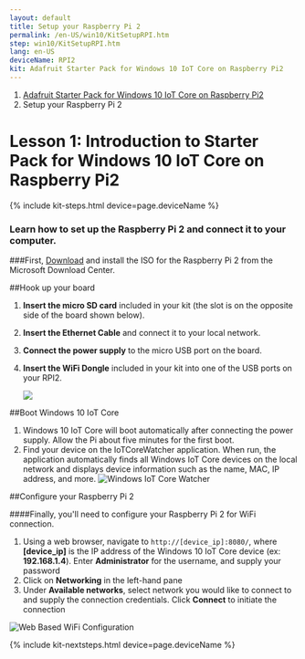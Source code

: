 ```yaml
---
layout: default
title: Setup your Raspberry Pi 2
permalink: /en-US/win10/KitSetupRPI.htm
step: win10/KitSetupRPI.htm
lang: en-US
deviceName: RPI2
kit: Adafruit Starter Pack for Windows 10 IoT Core on Raspberry Pi2
---
```

<ol class="breadcrumb">
  <li><a href="{{site.baseurl}}/{{page.lang}}/AdafruitMakerKit.htm">Adafruit Starter Pack for Windows 10 IoT Core on Raspberry Pi2</a></li>
  <li class="active">Setup your Raspberry Pi 2</li>
</ol>

<h1 class="maker-kit">Lesson 1: Introduction to Starter Pack for Windows 10 IoT Core on Raspberry Pi2</h1>
{% include kit-steps.html device=page.deviceName %}

<h3 class="maker-kit">Learn how to set up the Raspberry Pi 2 and connect it to your computer.</h3>

###First, [Download](http://go.microsoft.com/fwlink/?LinkId=616847) and install the ISO for the Raspberry Pi 2 from the Microsoft Download Center.

##Hook up your board

1. **Insert the micro SD card** included in your kit (the slot is on the opposite side of the board shown below).
2. **Insert the Ethernet Cable** and connect it to your local network.
3. **Connect the power supply** to the micro USB port on the board.
4. **Insert the WiFi Dongle** included in your kit into one of the USB ports on your RPI2.


    <img class="device-images" src="{{site.baseurl}}/images/rpi2Headless.png">


##Boot Windows 10 IoT Core
1. Windows 10 IoT Core will boot automatically after connecting the power supply. Allow the Pi about five minutes for the first boot.
2. Find your device on the IoTCoreWatcher application. When run, the application automatically finds all Windows IoT Core devices on the local network and displays device information such as the name, MAC, IP address, and more.
        ![Windows IoT Core Watcher]({{site.baseurl}}/images/HeadlessMode/IoTCoreWatcher.png)

##Configure your Raspberry Pi 2

####Finally, you'll need to configure your Raspberry Pi 2 for WiFi connection.

<!-- This content is replicated at en-US/win10/SetupWiFi.md  -->

1. Using a web browser, navigate to `http://[device_ip]:8080/`, where **[device_ip]** is the IP address of the Windows 10 IoT Core device (ex: **192.168.1.4**). Enter **Administrator** for the username, and supply your password
2. Click on **Networking** in the left-hand pane
3. Under **Available networks**, select network you would like to connect to and supply the connection credentials. Click **Connect** to initiate the connection

![Web Based WiFi Configuration]({{site.baseurl}}/images/SetupWiFi/WebBWiFiConfig.png)

<!-- End of Replicated Content -->

{% include kit-nextsteps.html device=page.deviceName %}
